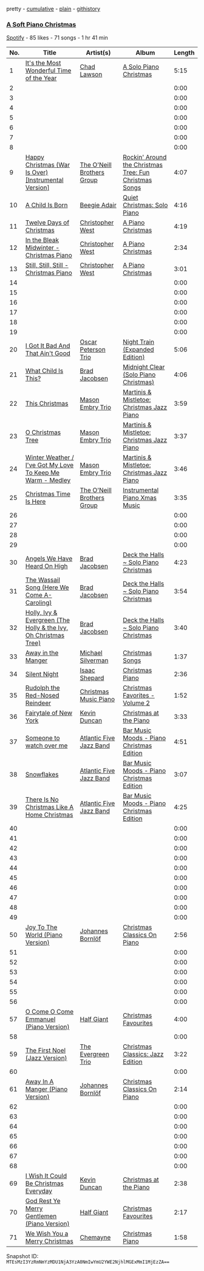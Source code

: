 pretty - [cumulative](/playlists/cumulative/7J8HlMdOq82WJAU6JmhR5d.md) - [plain](/playlists/plain/7J8HlMdOq82WJAU6JmhR5d) - [githistory](https://github.githistory.xyz/mackorone/spotify-playlist-archive/blob/main/playlists/plain/7J8HlMdOq82WJAU6JmhR5d)

### [A Soft Piano Christmas](https://open.spotify.com/playlist/7J8HlMdOq82WJAU6JmhR5d)

> 

[Spotify](https://open.spotify.com/user/spotify) - 85 likes - 71 songs - 1 hr 41 min

| No. | Title | Artist(s) | Album | Length |
|---|---|---|---|---|
| 1 | [It's the Most Wonderful Time of the Year](https://open.spotify.com/track/2JPjsCvn379yvhrQ3Mdlfv) | [Chad Lawson](https://open.spotify.com/artist/72uoxerTvAd7x3cbfYmNc8) | [A Solo Piano Christmas](https://open.spotify.com/album/2bG3qQqkhWssPLeGtEwvzY) | 5:15 |
| 2 | [](https://open.spotify.com/track/4bLV6dcjnHejKFKUm2lShe) | [](https://open.spotify.com/artist/0LyfQWJT6nXafLPZqxe9Of) | [](https://open.spotify.com/album/5NVZvHywOX33YAOZduxxCI) | 0:00 |
| 3 | [](https://open.spotify.com/track/6svYbhJNpBNGMABD4aXD3n) | [](https://open.spotify.com/artist/0LyfQWJT6nXafLPZqxe9Of) | [](https://open.spotify.com/album/5NVZvHywOX33YAOZduxxCI) | 0:00 |
| 4 | [](https://open.spotify.com/track/7LjZkTF371GIY71RNcBhhn) | [](https://open.spotify.com/artist/0LyfQWJT6nXafLPZqxe9Of) | [](https://open.spotify.com/album/5NVZvHywOX33YAOZduxxCI) | 0:00 |
| 5 | [](https://open.spotify.com/track/3rAH1KQB8gVAi6aNWtrpq6) | [](https://open.spotify.com/artist/0LyfQWJT6nXafLPZqxe9Of) | [](https://open.spotify.com/album/5NVZvHywOX33YAOZduxxCI) | 0:00 |
| 6 | [](https://open.spotify.com/track/0zQ4J02tYSeCCwHIyXYoUG) | [](https://open.spotify.com/artist/0LyfQWJT6nXafLPZqxe9Of) | [](https://open.spotify.com/album/5NVZvHywOX33YAOZduxxCI) | 0:00 |
| 7 | [](https://open.spotify.com/track/5YYJodC5nrcYFMoZben8OQ) | [](https://open.spotify.com/artist/0LyfQWJT6nXafLPZqxe9Of) | [](https://open.spotify.com/album/5NVZvHywOX33YAOZduxxCI) | 0:00 |
| 8 | [](https://open.spotify.com/track/1TtJJ7YP6JCQ3aH8PQpreD) | [](https://open.spotify.com/artist/0LyfQWJT6nXafLPZqxe9Of) | [](https://open.spotify.com/album/5NVZvHywOX33YAOZduxxCI) | 0:00 |
| 9 | [Happy Christmas \(War Is Over\) \[Instrumental Version\]](https://open.spotify.com/track/5fZIVmTYYXCDieEURgMwJ9) | [The O'Neill Brothers Group](https://open.spotify.com/artist/0cylxW7HGdK9xMdubw2oYW) | [Rockin' Around the Christmas Tree: Fun Christmas Songs](https://open.spotify.com/album/6C6ecrPwCvAlAwJdDinr0d) | 4:07 |
| 10 | [A Child Is Born](https://open.spotify.com/track/7jXhebc6g6U7vmUqofctKV) | [Beegie Adair](https://open.spotify.com/artist/5gYIhpLwCYoxh3V8KANZpI) | [Quiet Christmas: Solo Piano](https://open.spotify.com/album/3b68gZEVcnl4eeFfsowQaK) | 4:16 |
| 11 | [Twelve Days of Christmas](https://open.spotify.com/track/07hgAyhmt29WKznjaYFlQo) | [Christopher West](https://open.spotify.com/artist/6FsXOVxLro1VeFa5c6jK1y) | [A Piano Christmas](https://open.spotify.com/album/2MqdDdAlMBV1acG6uEsZ1X) | 4:19 |
| 12 | [In the Bleak Midwinter \- Christmas Piano](https://open.spotify.com/track/4oUw6PvzQVJSqM4XPHwKrn) | [Christopher West](https://open.spotify.com/artist/6FsXOVxLro1VeFa5c6jK1y) | [A Piano Christmas](https://open.spotify.com/album/2MqdDdAlMBV1acG6uEsZ1X) | 2:34 |
| 13 | [Still, Still, Still \- Christmas Piano](https://open.spotify.com/track/5GoY7XXKsArFSwKmlRRJdj) | [Christopher West](https://open.spotify.com/artist/6FsXOVxLro1VeFa5c6jK1y) | [A Piano Christmas](https://open.spotify.com/album/2MqdDdAlMBV1acG6uEsZ1X) | 3:01 |
| 14 | [](https://open.spotify.com/track/780IDoevWnKdz4mf4UoGjO) | [](https://open.spotify.com/artist/0LyfQWJT6nXafLPZqxe9Of) | [](https://open.spotify.com/album/4aBHuJfciuVyOcgAXX2NvJ) | 0:00 |
| 15 | [](https://open.spotify.com/track/5D1cCqqEUUlbTz0mrpb1DS) | [](https://open.spotify.com/artist/0LyfQWJT6nXafLPZqxe9Of) | [](https://open.spotify.com/album/4aBHuJfciuVyOcgAXX2NvJ) | 0:00 |
| 16 | [](https://open.spotify.com/track/3IMX6zQmyg6gZpmFmHYxiE) | [](https://open.spotify.com/artist/0LyfQWJT6nXafLPZqxe9Of) | [](https://open.spotify.com/album/4aBHuJfciuVyOcgAXX2NvJ) | 0:00 |
| 17 | [](https://open.spotify.com/track/7KlSdIDCajVZgAHpMTMV8Y) | [](https://open.spotify.com/artist/0LyfQWJT6nXafLPZqxe9Of) | [](https://open.spotify.com/album/4aBHuJfciuVyOcgAXX2NvJ) | 0:00 |
| 18 | [](https://open.spotify.com/track/6jnVe0mrlljgBx7il7YtUJ) | [](https://open.spotify.com/artist/0LyfQWJT6nXafLPZqxe9Of) | [](https://open.spotify.com/album/4aBHuJfciuVyOcgAXX2NvJ) | 0:00 |
| 19 | [](https://open.spotify.com/track/2DLDeRXsuBnTMtkBDghOcp) | [](https://open.spotify.com/artist/0LyfQWJT6nXafLPZqxe9Of) | [](https://open.spotify.com/album/4aBHuJfciuVyOcgAXX2NvJ) | 0:00 |
| 20 | [I Got It Bad And That Ain't Good](https://open.spotify.com/track/2kpaRWsZTE96rmw0NBfP0c) | [Oscar Peterson Trio](https://open.spotify.com/artist/0ldU0QJm31y0d6f57R1G2A) | [Night Train \(Expanded Edition\)](https://open.spotify.com/album/1wht9VwbCummrzrwOOjAm7) | 5:06 |
| 21 | [What Child Is This?](https://open.spotify.com/track/1TNwhjINz41KN2RQdNC8PC) | [Brad Jacobsen](https://open.spotify.com/artist/2qAOVsSeDczqT4oSWJ2q2s) | [Midnight Clear \(Solo Piano Christmas\)](https://open.spotify.com/album/3AIeAwdIGpzbOeFStZjNSv) | 4:06 |
| 22 | [This Christmas](https://open.spotify.com/track/0gWpfyUrTKSavND3OhIJpt) | [Mason Embry Trio](https://open.spotify.com/artist/3CAwTtzAtzwR6grP0UR2H5) | [Martinis & Mistletoe: Christmas Jazz Piano](https://open.spotify.com/album/0rw4XLoRjCgmFylQkuBFjH) | 3:59 |
| 23 | [O Christmas Tree](https://open.spotify.com/track/6aPvFohVtmfvhXwApum5MP) | [Mason Embry Trio](https://open.spotify.com/artist/3CAwTtzAtzwR6grP0UR2H5) | [Martinis & Mistletoe: Christmas Jazz Piano](https://open.spotify.com/album/0rw4XLoRjCgmFylQkuBFjH) | 3:37 |
| 24 | [Winter Weather / I've Got My Love To Keep Me Warm \- Medley](https://open.spotify.com/track/2rFXvFQc3qelulkmjbSaAM) | [Mason Embry Trio](https://open.spotify.com/artist/3CAwTtzAtzwR6grP0UR2H5) | [Martinis & Mistletoe: Christmas Jazz Piano](https://open.spotify.com/album/0rw4XLoRjCgmFylQkuBFjH) | 3:46 |
| 25 | [Christmas Time Is Here](https://open.spotify.com/track/0pxg2PC1vvyYDtzIhBHvN2) | [The O'Neill Brothers Group](https://open.spotify.com/artist/0cylxW7HGdK9xMdubw2oYW) | [Instrumental Piano Xmas Music](https://open.spotify.com/album/1qY8wVhzj5pDEYyADT5p9K) | 3:35 |
| 26 | [](https://open.spotify.com/track/6h0GngooCXUoRnC2Qm7GiA) | [](https://open.spotify.com/artist/0LyfQWJT6nXafLPZqxe9Of) | [](https://open.spotify.com/album/0yHBhRyRiqllCI9rRjGMfx) | 0:00 |
| 27 | [](https://open.spotify.com/track/5qWWJm8kurh3zkfbTTwpR7) | [](https://open.spotify.com/artist/0LyfQWJT6nXafLPZqxe9Of) | [](https://open.spotify.com/album/0yHBhRyRiqllCI9rRjGMfx) | 0:00 |
| 28 | [](https://open.spotify.com/track/3lykOhcfTlJmrlnVcXNpu0) | [](https://open.spotify.com/artist/0LyfQWJT6nXafLPZqxe9Of) | [](https://open.spotify.com/album/0yHBhRyRiqllCI9rRjGMfx) | 0:00 |
| 29 | [](https://open.spotify.com/track/07yTTMu0KdOVFXGnONq70v) | [](https://open.spotify.com/artist/0LyfQWJT6nXafLPZqxe9Of) | [](https://open.spotify.com/album/46zfewYmmVsU3sDnLMjTXC) | 0:00 |
| 30 | [Angels We Have Heard On High](https://open.spotify.com/track/7vqQmFt1mXh5H68PUS3HpZ) | [Brad Jacobsen](https://open.spotify.com/artist/2qAOVsSeDczqT4oSWJ2q2s) | [Deck the Halls \~ Solo Piano Christmas](https://open.spotify.com/album/4eTP9X1l4ipmAvTM283Ws2) | 4:23 |
| 31 | [The Wassail Song \(Here We Come A\-Caroling\)](https://open.spotify.com/track/6s762qoRM0crwCOU63DLd6) | [Brad Jacobsen](https://open.spotify.com/artist/2qAOVsSeDczqT4oSWJ2q2s) | [Deck the Halls \~ Solo Piano Christmas](https://open.spotify.com/album/4eTP9X1l4ipmAvTM283Ws2) | 3:54 |
| 32 | [Holly, Ivy & Evergreen \(The Holly & the Ivy, Oh Christmas Tree\)](https://open.spotify.com/track/2e9F77qXQzZlNKeQf3niAC) | [Brad Jacobsen](https://open.spotify.com/artist/2qAOVsSeDczqT4oSWJ2q2s) | [Deck the Halls \~ Solo Piano Christmas](https://open.spotify.com/album/4eTP9X1l4ipmAvTM283Ws2) | 3:40 |
| 33 | [Away in the Manger](https://open.spotify.com/track/2eCL6HqJTc5uxBPYIWQDnH) | [Michael Silverman](https://open.spotify.com/artist/59PMoeYMK4U67YYzVWZGoi) | [Christmas Songs](https://open.spotify.com/album/4YbNVHq2H8O6gg9ipsCGQK) | 1:37 |
| 34 | [Silent Night](https://open.spotify.com/track/6keo2fmh6aHU5aTdMijgYV) | [Isaac Shepard](https://open.spotify.com/artist/1DwN9SgcUTscLOl70fwS7b) | [Christmas Piano](https://open.spotify.com/album/2gYyEzmwxK0BBaXumbrygf) | 2:36 |
| 35 | [Rudolph the Red\-Nosed Reindeer](https://open.spotify.com/track/3Nq46Zx5hHSZGtwS1Dzzue) | [Christmas Music Piano](https://open.spotify.com/artist/7IuSnbAPEySACDDYEKdBcn) | [Christmas Favorites \- Volume 2](https://open.spotify.com/album/1pY5Tx8t82kIBZeJwwWjHN) | 1:52 |
| 36 | [Fairytale of New York](https://open.spotify.com/track/3KOJjkgH7r5nHamhCAmmb5) | [Kevin Duncan](https://open.spotify.com/artist/2Kg6QagAYT2ttYNxWnlADj) | [Christmas at the Piano](https://open.spotify.com/album/3YrqmcMeScUTkGq0wGT5IE) | 3:33 |
| 37 | [Someone to watch over me](https://open.spotify.com/track/0XTT6PvSOr277rofOPecQx) | [Atlantic Five Jazz Band](https://open.spotify.com/artist/2utgbFODWxZ6ZPLVhRaToA) | [Bar Music Moods \- Piano Christmas Edition](https://open.spotify.com/album/2COlnBwj3erhL8zlJAbeh4) | 4:51 |
| 38 | [Snowflakes](https://open.spotify.com/track/4ysDXAN3TX9EJajWSsozHX) | [Atlantic Five Jazz Band](https://open.spotify.com/artist/2utgbFODWxZ6ZPLVhRaToA) | [Bar Music Moods \- Piano Christmas Edition](https://open.spotify.com/album/2COlnBwj3erhL8zlJAbeh4) | 3:07 |
| 39 | [There Is No Christmas Like A Home Christmas](https://open.spotify.com/track/6Yar1jn8jxUR1VqR9VqW78) | [Atlantic Five Jazz Band](https://open.spotify.com/artist/2utgbFODWxZ6ZPLVhRaToA) | [Bar Music Moods \- Piano Christmas Edition](https://open.spotify.com/album/2COlnBwj3erhL8zlJAbeh4) | 4:25 |
| 40 | [](https://open.spotify.com/track/2BA9lxm5WcM1Ek98E70gav) | [](https://open.spotify.com/artist/0LyfQWJT6nXafLPZqxe9Of) | [](https://open.spotify.com/album/7c61x1Ib6uiyBut89oZQBD) | 0:00 |
| 41 | [](https://open.spotify.com/track/4XsCqXKu6sPdY0548ElOuX) | [](https://open.spotify.com/artist/0LyfQWJT6nXafLPZqxe9Of) | [](https://open.spotify.com/album/2RarOAXZmYHWw3Zk23vyDa) | 0:00 |
| 42 | [](https://open.spotify.com/track/3U9kUtbt96KdmmGtt1c6EI) | [](https://open.spotify.com/artist/0LyfQWJT6nXafLPZqxe9Of) | [](https://open.spotify.com/album/2RarOAXZmYHWw3Zk23vyDa) | 0:00 |
| 43 | [](https://open.spotify.com/track/1gGlPQjBUdJ7mTtcumuFjC) | [](https://open.spotify.com/artist/0LyfQWJT6nXafLPZqxe9Of) | [](https://open.spotify.com/album/0pUvAtUzuXKBAFTzuvxLcL) | 0:00 |
| 44 | [](https://open.spotify.com/track/7dI8S6I15B1VoKAAoHBKZ5) | [](https://open.spotify.com/artist/0LyfQWJT6nXafLPZqxe9Of) | [](https://open.spotify.com/album/5AndhwkQZOMBNMbDeVrAAV) | 0:00 |
| 45 | [](https://open.spotify.com/track/4D0jUYYtsdJywfap3EZg3S) | [](https://open.spotify.com/artist/0LyfQWJT6nXafLPZqxe9Of) | [](https://open.spotify.com/album/3XNGnpf2mWrkFGRfI67AmW) | 0:00 |
| 46 | [](https://open.spotify.com/track/2i9tle5pcFC30juQxD8q4p) | [](https://open.spotify.com/artist/0LyfQWJT6nXafLPZqxe9Of) | [](https://open.spotify.com/album/0yHBhRyRiqllCI9rRjGMfx) | 0:00 |
| 47 | [](https://open.spotify.com/track/5RH7e8dotrJNLdfbDgXkxG) | [](https://open.spotify.com/artist/0LyfQWJT6nXafLPZqxe9Of) | [](https://open.spotify.com/album/0pCLie2ziptu5IJwLPJzhI) | 0:00 |
| 48 | [](https://open.spotify.com/track/2FfrdvaIfa9rTf1DnBs6aX) | [](https://open.spotify.com/artist/0LyfQWJT6nXafLPZqxe9Of) | [](https://open.spotify.com/album/7JgDv3Hv4QlA6w6v9yYq2m) | 0:00 |
| 49 | [](https://open.spotify.com/track/5QarVtsSmGDiIsCy49yLEs) | [](https://open.spotify.com/artist/0LyfQWJT6nXafLPZqxe9Of) | [](https://open.spotify.com/album/0jN1WfdTAdNwP3dAPKUlym) | 0:00 |
| 50 | [Joy To The World \(Piano Version\)](https://open.spotify.com/track/0OBXPJ5YRVJGYHAR78FtY2) | [Johannes Bornlöf](https://open.spotify.com/artist/1yLIaxyVkZnLMXhfRSYEjV) | [Christmas Classics On Piano](https://open.spotify.com/album/2z4Fmyp1S27K49o1eHLRmV) | 2:56 |
| 51 | [](https://open.spotify.com/track/2TmN1Q6XWnCV4BE7yNyTmt) | [](https://open.spotify.com/artist/0LyfQWJT6nXafLPZqxe9Of) | [](https://open.spotify.com/album/1gVc0hHR4O2g3eDPwX8CMn) | 0:00 |
| 52 | [](https://open.spotify.com/track/7vTU3jaddNDNycENrbH690) | [](https://open.spotify.com/artist/0LyfQWJT6nXafLPZqxe9Of) | [](https://open.spotify.com/album/3iu4gkzcCFEY7MPr3uJkaK) | 0:00 |
| 53 | [](https://open.spotify.com/track/3OFVPnd0PkfVsOD0MF2BkA) | [](https://open.spotify.com/artist/0LyfQWJT6nXafLPZqxe9Of) | [](https://open.spotify.com/album/7JgDv3Hv4QlA6w6v9yYq2m) | 0:00 |
| 54 | [](https://open.spotify.com/track/0byIYyVrEZkAg6cwl9gAfz) | [](https://open.spotify.com/artist/0LyfQWJT6nXafLPZqxe9Of) | [](https://open.spotify.com/album/1gVc0hHR4O2g3eDPwX8CMn) | 0:00 |
| 55 | [](https://open.spotify.com/track/3qUCIw0vwknzxksvu5OrFf) | [](https://open.spotify.com/artist/0LyfQWJT6nXafLPZqxe9Of) | [](https://open.spotify.com/album/6PAOEFCeBAB3QyTVrkNvXT) | 0:00 |
| 56 | [](https://open.spotify.com/track/1CRpttW8EKGeCeuUg5yuo7) | [](https://open.spotify.com/artist/0LyfQWJT6nXafLPZqxe9Of) | [](https://open.spotify.com/album/11LCC0z6mZk9Mk8UVff2Rg) | 0:00 |
| 57 | [O Come O Come Emmanuel \(Piano Version\)](https://open.spotify.com/track/4F3LK04xkjQSBn0kD4wUK5) | [Half Giant](https://open.spotify.com/artist/3nEq4JXO2GPqB7n95OacSk) | [Christmas Favourites](https://open.spotify.com/album/6k9vWtHRx68135B2YIpAN1) | 4:00 |
| 58 | [](https://open.spotify.com/track/3wa07vRutRz7omoaF8Y203) | [](https://open.spotify.com/artist/0LyfQWJT6nXafLPZqxe9Of) | [](https://open.spotify.com/album/6PAOEFCeBAB3QyTVrkNvXT) | 0:00 |
| 59 | [The First Noel \(Jazz Version\)](https://open.spotify.com/track/0N8NC3x07GiqRAkHIFa3YG) | [The Evergreen Trio](https://open.spotify.com/artist/20vIrAPa9XfzrBf4z6H54v) | [Christmas Classics: Jazz Edition](https://open.spotify.com/album/3IIL9yw2gvW7fUbkqg1rMa) | 3:22 |
| 60 | [](https://open.spotify.com/track/45yPqVg5dHBwsEK1Z72DwW) | [](https://open.spotify.com/artist/0LyfQWJT6nXafLPZqxe9Of) | [](https://open.spotify.com/album/1gVc0hHR4O2g3eDPwX8CMn) | 0:00 |
| 61 | [Away In A Manger \(Piano Version\)](https://open.spotify.com/track/6qq364Edy3rdoD3SXiG716) | [Johannes Bornlöf](https://open.spotify.com/artist/1yLIaxyVkZnLMXhfRSYEjV) | [Christmas Classics On Piano](https://open.spotify.com/album/2z4Fmyp1S27K49o1eHLRmV) | 2:14 |
| 62 | [](https://open.spotify.com/track/1zoEq36zYZOLY1xaAfxujU) | [](https://open.spotify.com/artist/0LyfQWJT6nXafLPZqxe9Of) | [](https://open.spotify.com/album/0pUvAtUzuXKBAFTzuvxLcL) | 0:00 |
| 63 | [](https://open.spotify.com/track/66mfPFzGKc6Y62YQx9QdZl) | [](https://open.spotify.com/artist/0LyfQWJT6nXafLPZqxe9Of) | [](https://open.spotify.com/album/0vC2jwHlYlIBt0omi48bmm) | 0:00 |
| 64 | [](https://open.spotify.com/track/5XB4pCmfsspHUDOSTck6tM) | [](https://open.spotify.com/artist/0LyfQWJT6nXafLPZqxe9Of) | [](https://open.spotify.com/album/1tSOQefweVeEW65XKip9X0) | 0:00 |
| 65 | [](https://open.spotify.com/track/2DU5BBascxQF2g1zcL3peJ) | [](https://open.spotify.com/artist/0LyfQWJT6nXafLPZqxe9Of) | [](https://open.spotify.com/album/11LCC0z6mZk9Mk8UVff2Rg) | 0:00 |
| 66 | [](https://open.spotify.com/track/2KlZUlzgIOcWTkAkpHcD9S) | [](https://open.spotify.com/artist/0LyfQWJT6nXafLPZqxe9Of) | [](https://open.spotify.com/album/1gVc0hHR4O2g3eDPwX8CMn) | 0:00 |
| 67 | [](https://open.spotify.com/track/1RNzv8ufhQVyQIt6wYH2UY) | [](https://open.spotify.com/artist/0LyfQWJT6nXafLPZqxe9Of) | [](https://open.spotify.com/album/0vC2jwHlYlIBt0omi48bmm) | 0:00 |
| 68 | [](https://open.spotify.com/track/35tbXTZlU8oY7JXSfz2BX2) | [](https://open.spotify.com/artist/0LyfQWJT6nXafLPZqxe9Of) | [](https://open.spotify.com/album/36wbWnwlHMPnchlke4pGbP) | 0:00 |
| 69 | [I Wish It Could Be Christmas Everyday](https://open.spotify.com/track/0wPujtWCbSrEy5eylY7SAn) | [Kevin Duncan](https://open.spotify.com/artist/2Kg6QagAYT2ttYNxWnlADj) | [Christmas at the Piano](https://open.spotify.com/album/3YrqmcMeScUTkGq0wGT5IE) | 2:38 |
| 70 | [God Rest Ye Merry Gentlemen \(Piano Version\)](https://open.spotify.com/track/6vB4uPVjC4sadwygZ2m7pj) | [Half Giant](https://open.spotify.com/artist/3nEq4JXO2GPqB7n95OacSk) | [Christmas Favourites](https://open.spotify.com/album/6k9vWtHRx68135B2YIpAN1) | 2:17 |
| 71 | [We Wish You a Merry Christmas](https://open.spotify.com/track/7djE736GUrIxw7HtHo0ZI8) | [Chemayne](https://open.spotify.com/artist/3Wl6XL61V0pRkj13dgItId) | [Christmas Piano](https://open.spotify.com/album/70IMAyBu1KzdLsY5bwanHs) | 1:58 |

Snapshot ID: `MTEsMzI3YzRmNmYzMDU1NjA3YzA0NmIwYmU2YWE2NjhlMGExMmI1MjEzZA==`
